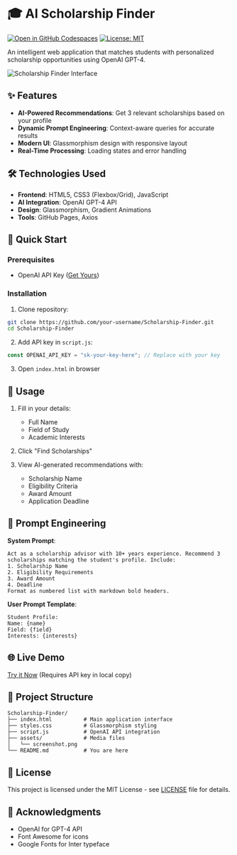 # 🎓 AI Scholarship Finder

[![Open in GitHub Codespaces](https://img.shields.io/badge/Open%20in-Codespaces-blue?logo=github)](https://codespaces.new/your-username/Scholarship-Finder)
[![License: MIT](https://img.shields.io/badge/License-MIT-yellow.svg)](https://opensource.org/licenses/MIT)

An intelligent web application that matches students with personalized scholarship opportunities using OpenAI GPT-4.

![Scholarship Finder Interface](assets/screenshot.png)

## ✨ Features
- **AI-Powered Recommendations**: Get 3 relevant scholarships based on your profile
- **Dynamic Prompt Engineering**: Context-aware queries for accurate results
- **Modern UI**: Glassmorphism design with responsive layout
- **Real-Time Processing**: Loading states and error handling

## 🛠️ Technologies Used
- **Frontend**: HTML5, CSS3 (Flexbox/Grid), JavaScript
- **AI Integration**: OpenAI GPT-4 API
- **Design**: Glassmorphism, Gradient Animations
- **Tools**: GitHub Pages, Axios

## 🚀 Quick Start

### Prerequisites
- OpenAI API Key ([Get Yours](https://platform.openai.com))

### Installation
1. Clone repository:
```bash
git clone https://github.com/your-username/Scholarship-Finder.git
cd Scholarship-Finder
```

2. Add API key in `script.js`:
```javascript
const OPENAI_API_KEY = "sk-your-key-here"; // Replace with your key
```

3. Open `index.html` in browser

## 📝 Usage
1. Fill in your details:
   - Full Name
   - Field of Study
   - Academic Interests

2. Click "Find Scholarships"

3. View AI-generated recommendations with:
   - Scholarship Name
   - Eligibility Criteria
   - Award Amount
   - Application Deadline

## 🤖 Prompt Engineering
**System Prompt**:
```text
Act as a scholarship advisor with 10+ years experience. Recommend 3 scholarships matching the student's profile. Include:
1. Scholarship Name
2. Eligibility Requirements
3. Award Amount
4. Deadline
Format as numbered list with markdown bold headers.
```

**User Prompt Template**:
```text
Student Profile:
Name: {name}
Field: {field}
Interests: {interests}
```

## 🌐 Live Demo
[Try it Now](https://your-username.github.io/Scholarship-Finder) (Requires API key in local copy)

## 📂 Project Structure
```
Scholarship-Finder/
├── index.html          # Main application interface
├── styles.css          # Glassmorphism styling
├── script.js           # OpenAI API integration
├── assets/             # Media files
│   └── screenshot.png
└── README.md           # You are here
```

## 📄 License
This project is licensed under the MIT License - see [LICENSE](LICENSE) file for details.

## 🙏 Acknowledgments
- OpenAI for GPT-4 API
- Font Awesome for icons
- Google Fonts for Inter typeface